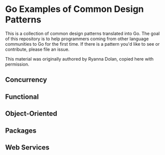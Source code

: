 # Go Examples of Common Design Patterns

This is a collection of common design patterns translated into Go. The goal of this repository is to help programmers coming from other language communities to Go for the first time. If there is a pattern you'd like to see or contribute, please file an issue.

This material was originally authored by Ryanna Dolan, copied here with permission.

## Concurrency

## Functional

## Object-Oriented

## Packages

## Web Services


